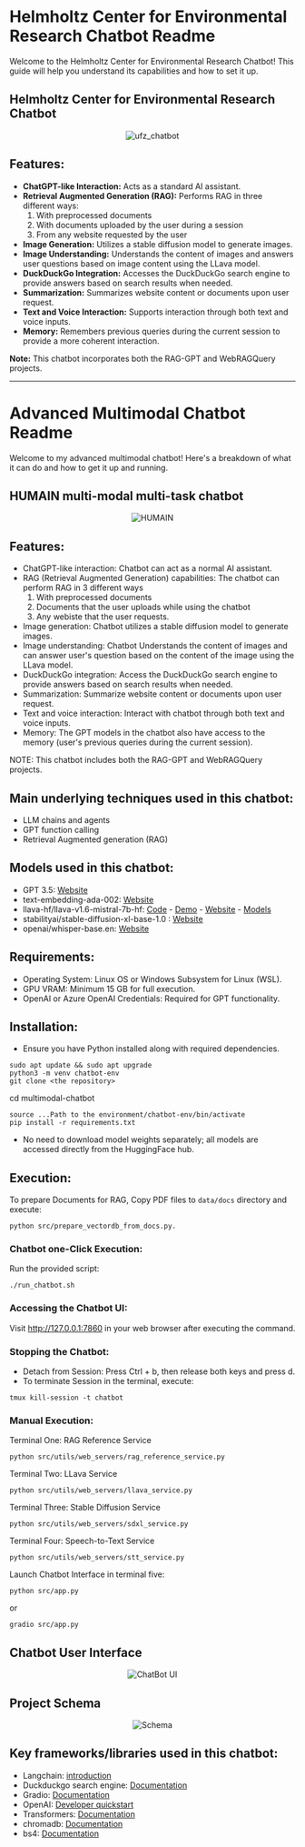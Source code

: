 # Helmholtz Center for Environmental Research Chatbot Readme

Welcome to the Helmholtz Center for Environmental Research Chatbot! This guide will help you understand its capabilities and how to set it up.

## Helmholtz Center for Environmental Research Chatbot
<div align="center">
  <img src="images/ufz_chatbot.png" alt="ufz_chatbot">
</div>

## Features:
- **ChatGPT-like Interaction:** Acts as a standard AI assistant.
- **Retrieval Augmented Generation (RAG):** Performs RAG in three different ways:
  1. With preprocessed documents
  2. With documents uploaded by the user during a session
  3. From any website requested by the user
- **Image Generation:** Utilizes a stable diffusion model to generate images.
- **Image Understanding:** Understands the content of images and answers user questions based on image content using the LLava model.
- **DuckDuckGo Integration:** Accesses the DuckDuckGo search engine to provide answers based on search results when needed.
- **Summarization:** Summarizes website content or documents upon user request.
- **Text and Voice Interaction:** Supports interaction through both text and voice inputs.
- **Memory:** Remembers previous queries during the current session to provide a more coherent interaction.

**Note:** This chatbot incorporates both the RAG-GPT and WebRAGQuery projects.











******************************************

# Advanced Multimodal Chatbot Readme

Welcome to my advanced multimodal chatbot! Here's a breakdown of what it can do and how to get it up and running.
## HUMAIN multi-modal multi-task chatbot
<div align="center">
  <img src="images/HUMAIN.png" alt="HUMAIN">
</div>

## Features:
- ChatGPT-like interaction: Chatbot can act as a normal AI assistant.
- RAG (Retrieval Augmented Generation) capabilities: The chatbot can perform RAG in 3 different ways 
  1. With preprocessed documents
  2. Documents that the user uploads while using the chatbot
  3. Any webiste that the user requests.
- Image generation: Chatbot utilizes a stable diffusion model to generate images.
- Image understanding: Chatbot Understands the content of images and can answer user's question based on the content of the image using the LLava model.
- DuckDuckGo integration: Access the DuckDuckGo search engine to provide answers based on search results when needed.
- Summarization: Summarize website content or documents upon user request.
- Text and voice interaction: Interact with chatbot through both text and voice inputs.
- Memory: The GPT models in the chatbot also have access to the memory (user's previous queries during the current session).

NOTE: This chatbot includes both the RAG-GPT and WebRAGQuery projects.



## Main underlying techniques used in this chatbot:
- LLM chains and agents
- GPT function calling
- Retrieval Augmented generation (RAG)

## Models used in this chatbot:
- GPT 3.5: [Website](https://platform.openai.com/docs/models)
- text-embedding-ada-002: [Website](https://platform.openai.com/docs/models)
- llava-hf/llava-v1.6-mistral-7b-hf: [Code](https://github.com/haotian-liu/LLaVA) - [Demo](https://llava.hliu.cc/) - [Website](https://llava-vl.github.io/blog/2024-01-30-llava-next/) - [Models](https://github.com/haotian-liu/LLaVA/blob/main/docs/MODEL_ZOO.md#llava-v16)
- stabilityai/stable-diffusion-xl-base-1.0 : [Website](https://huggingface.co/stabilityai/stable-diffusion-xl-base-1.0)
- openai/whisper-base.en: [Website](https://huggingface.co/openai/whisper-base.en)

## Requirements:
- Operating System: Linux OS or Windows Subsystem for Linux (WSL).
- GPU VRAM: Minimum 15 GB for full execution.
- OpenAI or Azure OpenAI Credentials: Required for GPT functionality.

## Installation:
- Ensure you have Python installed along with required dependencies.
```
sudo apt update && sudo apt upgrade
python3 -m venv chatbot-env
git clone <the repository>
```
cd multimodal-chatbot
```
source ...Path to the environment/chatbot-env/bin/activate
pip install -r requirements.txt
```
- No need to download model weights separately; all models are accessed directly from the HuggingFace hub.

## Execution:

To prepare Documents for RAG, Copy PDF files to `data/docs` directory and execute:
```
python src/prepare_vectordb_from_docs.py.
```

### Chatbot one-Click Execution:
Run the provided script: 
```
./run_chatbot.sh
```
### Accessing the Chatbot UI:
Visit http://127.0.0.1:7860 in your web browser after executing the command.

### Stopping the Chatbot:
- Detach from Session:
Press Ctrl + b, then release both keys and press d.
- To terminate Session in the terminal, execute: 
```
tmux kill-session -t chatbot
```

### Manual Execution:
Terminal One: RAG Reference Service
```
python src/utils/web_servers/rag_reference_service.py
```
Terminal Two: LLava Service
```
python src/utils/web_servers/llava_service.py
```
Terminal Three: Stable Diffusion Service
```
python src/utils/web_servers/sdxl_service.py
```
Terminal Four: Speech-to-Text Service
```
python src/utils/web_servers/stt_service.py
```
Launch Chatbot Interface in terminal five:
```
python src/app.py
```
or
```
gradio src/app.py
```

## Chatbot User Interface
<div align="center">
  <img src="images/UI.png" alt="ChatBot UI">
</div>


## Project Schema
<div align="center">
  <img src="images/Schema.png" alt="Schema">
</div>

## Key frameworks/libraries used in this chatbot:
- Langchain: [introduction](https://python.langchain.com/docs/get_started/introduction)
- Duckduckgo search engine: [Documentation](https://pypi.org/project/duckduckgo-search/)
- Gradio: [Documentation](https://www.gradio.app/docs/interface)
- OpenAI: [Developer quickstart](https://platform.openai.com/docs/quickstart?context=python)
- Transformers: [Documentation](https://huggingface.co/docs/transformers/en/index)
- chromadb: [Documentation](https://docs.trychroma.com/)
- bs4: [Documentation](https://beautiful-soup-4.readthedocs.io/en/latest/)